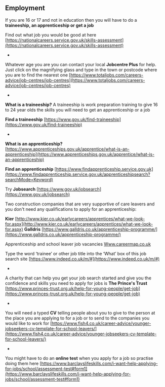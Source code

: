 
## Employment

If you are 16 or 17 and not in education then you will have to do a **traineeship, an apprenticeship or get a job** 

Find out what job you would be good at here [https://nationalcareers.service.gov.uk/skills-assessment](https://nationalcareers.service.gov.uk/skills-assessment)


*

Whatever age you are you can contact your local **Jobcentre Plus** for help. Just click on the magnifying glass and type in the town or postcode where you are to find the nearest one
[https://www.totaljobs.com/careers-advice/job-centres/job-centres](https://www.totaljobs.com/careers-advice/job-centres/job-centres)

*

**What is a traineeship?**
A traineeship is work preparation training to give 16 to 24 year olds the skills you will need to get an apprenticeship or a job

**Find a traineeship**
[https://www.gov.uk/find-traineeship](https://www.gov.uk/find-traineeship)

*

**What is an apprenticeship?**
[https://www.apprenticeships.gov.uk/apprentice/what-is-an-apprenticeship](https://www.apprenticeships.gov.uk/apprentice/what-is-an-apprenticeship)

**Find an apprenticeship**
[https://www.findapprenticeship.service.gov.uk](https://www.findapprenticeship.service.gov.uk/apprenticeshipsearch?searchMode=Keyword)

Try **Jobsearch** [https://www.gov.uk/jobsearch](https://www.gov.uk/jobsearch)


Two construction companies that are very supportive of care leavers and you don't need any qualifications to apply for an apprenticeship:

**Kier**
[http://www.kier.co.uk/earlycareers/apprentices/what-we-look-for.aspx](http://www.kier.co.uk/earlycareers/apprentices/what-we-look-for.aspx)
**Galldris** [https://www.galldris.co.uk/apprenticeship-programme/](https://www.galldris.co.uk/apprenticeship-programme/)


Apprenticeship and school leaver job vacancies
[Www.careermap.co.uk](http://Www.careermap.co.uk)

Type the word ‘trainee’ or other job title into the ‘What’ box of this job search site
[https://www.indeed.co.uk/m/#](https://www.indeed.co.uk/m/#)


*


A charity that can help you get your job search started and give you the confidence and skills you need to apply for jobs is **The Prince's Trust**
[https://www.princes-trust.org.uk/help-for-young-people/get-job](https://www.princes-trust.org.uk/help-for-young-people/get-job)

*

You will need a typed **CV** telling people about you to give to the person at the place you are applying to for a job or to send to the companies you would like to work for
[https://www.fish4.co.uk/career-advice/younger-jobseekers-cv-template-for-school-leavers/](https://www.fish4.co.uk/career-advice/younger-jobseekers-cv-template-for-school-leavers/)

*

You might have to do an **online test** when you apply for a job so practise doing them here
[https://www.barclayslifeskills.com/i-want-help-applying-for-jobs/school/assessment-test#form1](https://www.barclayslifeskills.com/i-want-help-applying-for-jobs/school/assessment-test#form1)
